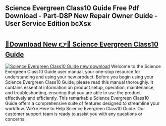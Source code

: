 ## Science Evergreen Class10 Guide Free Pdf Download - Part-D8P New Repair Owner Guide - User Service Edition bcXsx

# <h2><a href="http://bc49707.oget.top/?id=Science+Evergreen+Class10+Guide">🔗Download New 👉🔴 Science Evergreen Class10 Guide</a></h2>

[![Science Evergreen Class10 Guide new download](https://i.imgur.com/5g1atiW.png)](http://bc49707.oget.top/?id=Science+Evergreen+Class10+Guide)
Welcome to the Science Evergreen Class10 Guide user manual, your one-stop resource for understanding and using your new product. Before you begin using your Science Evergreen Class10 Guide, please read this manual thoroughly. It contains essential information on product setup, operation, maintenance, and troubleshooting, ensuring that you are able to use the product effectively and efficiently. This remarkable Science Evergreen Class10 Guide offers a comprehensive suite of features designed to streamline your workflow. We're Here to Help Science Evergreen Class10 Guide. Our customer support team is ready to assist you with any questions or concerns.
